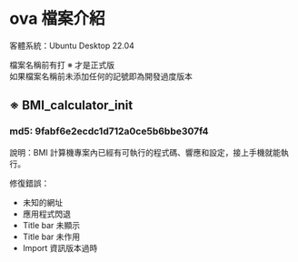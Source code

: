 # ova 檔案介紹
  
客體系統：Ubuntu Desktop 22.04  
  
檔案名稱前有打 ※ 才是正式版  
如果檔案名稱前未添加任何的記號即為開發過度版本  

## ※ BMI_calculator_init
### md5: 9fabf6e2ecdc1d712a0ce5b6bbe307f4
  
說明：BMI 計算機專案內已經有可執行的程式碼、響應和設定，接上手機就能執行。  
  
修復錯誤：  
- 未知的網址  
- 應用程式閃退
- Title bar 未顯示  
- Title bar 未作用  
- Import 資訊版本過時  